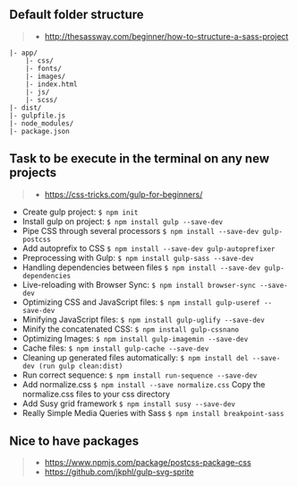 ## Default folder structure ##

> * http://thesassway.com/beginner/how-to-structure-a-sass-project

    |- app/
        |- css/
        |- fonts/
        |- images/
        |- index.html
        |- js/
        |- scss/
    |- dist/
    |- gulpfile.js
    |- node_modules/
    |- package.json


## Task to be execute in the terminal on any new projects ##

> * https://css-tricks.com/gulp-for-beginners/

* Create gulp project:                             `$ npm init`
* Install gulp on project:                         `$ npm install gulp --save-dev`
* Pipe CSS through several processors              `$ npm install --save-dev gulp-postcss`
* Add autoprefix to CSS                            `$ npm install --save-dev gulp-autoprefixer`
* Preprocessing with Gulp:                         `$ npm install gulp-sass --save-dev`
* Handling dependencies between files              `$ npm install --save-dev gulp-dependencies`
* Live-reloading with Browser Sync:                `$ npm install browser-sync --save-dev`
* Optimizing CSS and JavaScript files:             `$ npm install gulp-useref --save-dev`
* Minifying JavaScript files:                      `$ npm install gulp-uglify --save-dev`
* Minify the concatenated CSS:                     `$ npm install gulp-cssnano`
* Optimizing Images:                               `$ npm install gulp-imagemin --save-dev`
* Cache files:                                     `$ npm install gulp-cache --save-dev`
* Cleaning up generated files automatically:       `$ npm install del --save-dev (run gulp clean:dist)`
* Run correct sequence:                            `$ npm install run-sequence --save-dev`
* Add normalize.css                                `$ npm install --save normalize.css` Copy the normalize.css files to your css directory
* Add Susy grid framework                          `$ npm install susy --save-dev`
* Really Simple Media Queries with Sass            `$ npm install breakpoint-sass`


## Nice to have packages ##
> * https://www.npmjs.com/package/postcss-package-css
> * https://github.com/jkphl/gulp-svg-sprite
